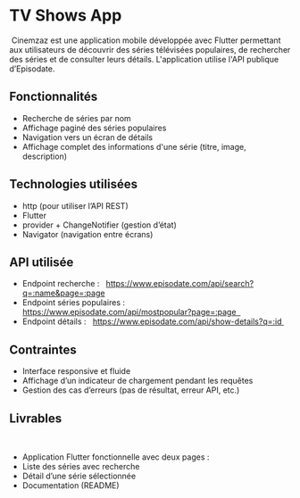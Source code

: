 # TV Shows App
 Cinemzaz est une application mobile développée avec Flutter permettant aux utilisateurs de découvrir des séries télévisées populaires, de rechercher des séries et de consulter leurs détails. L'application utilise l'API publique d’Episodate.
## Fonctionnalités
 - Recherche de séries par nom
 - Affichage paginé des séries populaires 
 - Navigation vers un écran de détails
 - Affichage complet des informations d'une série (titre, image, description) 
## Technologies utilisées
 - http (pour utiliser l’API REST)
 - Flutter 
 - provider + ChangeNotifier (gestion d’état)
 - Navigator (navigation entre écrans) 
## API utilisée
 - Endpoint recherche :     https://www.episodate.com/api/search?q=:name&page=:page
 - Endpoint séries populaires :     https://www.episodate.com/api/mostpopular?page=:page  
 - Endpoint détails :     https://www.episodate.com/api/show-details?q=:id 

## Contraintes
 - Interface responsive et fluide
 - Affichage d’un indicateur de chargement pendant les requêtes
 - Gestion des cas d’erreurs (pas de résultat, erreur API, etc.)
## Livrables
 
 - Application Flutter fonctionnelle avec deux pages :
 - Liste des séries avec recherche
 - Détail d’une série sélectionnée
 - Documentation (README)
